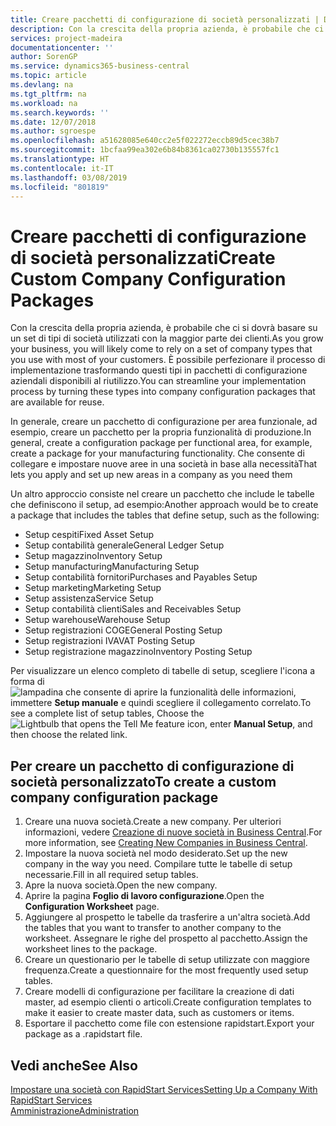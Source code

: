 ```yaml
---
title: Creare pacchetti di configurazione di società personalizzati | Documenti Microsoft
description: Con la crescita della propria azienda, è probabile che ci si dovrà basare su un set di tipi di società utilizzati con la maggior parte dei clienti. È possibile perfezionare il processo di implementazione trasformando questi tipi in pacchetti di configurazione aziendali disponibili al riutilizzo.
services: project-madeira
documentationcenter: ''
author: SorenGP
ms.service: dynamics365-business-central
ms.topic: article
ms.devlang: na
ms.tgt_pltfrm: na
ms.workload: na
ms.search.keywords: ''
ms.date: 12/07/2018
ms.author: sgroespe
ms.openlocfilehash: a51628085e640cc2e5f022272eccb89d5cec38b7
ms.sourcegitcommit: 1bcfaa99ea302e6b84b8361ca02730b135557fc1
ms.translationtype: HT
ms.contentlocale: it-IT
ms.lasthandoff: 03/08/2019
ms.locfileid: "801819"
---
```

# <a name="create-custom-company-configuration-packages"></a><span data-ttu-id="6aacd-104">Creare pacchetti di configurazione di società personalizzati</span><span class="sxs-lookup"><span data-stu-id="6aacd-104">Create Custom Company Configuration Packages</span></span>
<span data-ttu-id="6aacd-105">Con la crescita della propria azienda, è probabile che ci si dovrà basare su un set di tipi di società utilizzati con la maggior parte dei clienti.</span><span class="sxs-lookup"><span data-stu-id="6aacd-105">As you grow your business, you will likely come to rely on a set of company types that you use with most of your customers.</span></span> <span data-ttu-id="6aacd-106">È possibile perfezionare il processo di implementazione trasformando questi tipi in pacchetti di configurazione aziendali disponibili al riutilizzo.</span><span class="sxs-lookup"><span data-stu-id="6aacd-106">You can streamline your implementation process by turning these types into company configuration packages that are available for reuse.</span></span>  

<span data-ttu-id="6aacd-107">In generale, creare un pacchetto di configurazione per area funzionale, ad esempio, creare un pacchetto per la propria funzionalità di produzione.</span><span class="sxs-lookup"><span data-stu-id="6aacd-107">In general, create a configuration package per functional area, for example, create a package for your manufacturing functionality.</span></span> <span data-ttu-id="6aacd-108">Che consente di collegare e impostare nuove aree in una società in base alla necessità</span><span class="sxs-lookup"><span data-stu-id="6aacd-108">That lets you apply and set up new areas in a company as you need them</span></span>  

<span data-ttu-id="6aacd-109">Un altro approccio consiste nel creare un pacchetto che include le tabelle che definiscono il setup, ad esempio:</span><span class="sxs-lookup"><span data-stu-id="6aacd-109">Another approach would be to create a package that includes the tables that define setup, such as the following:</span></span>  

-   <span data-ttu-id="6aacd-110">Setup cespiti</span><span class="sxs-lookup"><span data-stu-id="6aacd-110">Fixed Asset Setup</span></span>  
-   <span data-ttu-id="6aacd-111">Setup contabilità generale</span><span class="sxs-lookup"><span data-stu-id="6aacd-111">General Ledger Setup</span></span>  
-   <span data-ttu-id="6aacd-112">Setup magazzino</span><span class="sxs-lookup"><span data-stu-id="6aacd-112">Inventory Setup</span></span>  
-   <span data-ttu-id="6aacd-113">Setup manufacturing</span><span class="sxs-lookup"><span data-stu-id="6aacd-113">Manufacturing Setup</span></span>  
-   <span data-ttu-id="6aacd-114">Setup contabilità fornitori</span><span class="sxs-lookup"><span data-stu-id="6aacd-114">Purchases and Payables Setup</span></span>  
-   <span data-ttu-id="6aacd-115">Setup marketing</span><span class="sxs-lookup"><span data-stu-id="6aacd-115">Marketing Setup</span></span>  
-   <span data-ttu-id="6aacd-116">Setup assistenza</span><span class="sxs-lookup"><span data-stu-id="6aacd-116">Service Setup</span></span>  
-   <span data-ttu-id="6aacd-117">Setup contabilità clienti</span><span class="sxs-lookup"><span data-stu-id="6aacd-117">Sales and Receivables Setup</span></span>  
-   <span data-ttu-id="6aacd-118">Setup warehouse</span><span class="sxs-lookup"><span data-stu-id="6aacd-118">Warehouse Setup</span></span>  
-   <span data-ttu-id="6aacd-119">Setup registrazioni COGE</span><span class="sxs-lookup"><span data-stu-id="6aacd-119">General Posting Setup</span></span>  
-   <span data-ttu-id="6aacd-120">Setup registrazioni IVA</span><span class="sxs-lookup"><span data-stu-id="6aacd-120">VAT Posting Setup</span></span>  
-   <span data-ttu-id="6aacd-121">Setup registrazione magazzino</span><span class="sxs-lookup"><span data-stu-id="6aacd-121">Inventory Posting Setup</span></span>  

<span data-ttu-id="6aacd-122">Per visualizzare un elenco completo di tabelle di setup, scegliere l'icona a forma di ![lampadina che consente di aprire la funzionalità delle informazioni](media/ui-search/search_small.png "Informazioni sull'operazione che si desidera eseguire"), immettere **Setup manuale** e quindi scegliere il collegamento correlato.</span><span class="sxs-lookup"><span data-stu-id="6aacd-122">To see a complete list of setup tables, Choose the ![Lightbulb that opens the Tell Me feature](media/ui-search/search_small.png "Tell me what you want to do") icon, enter **Manual Setup**, and then choose the related link.</span></span>  

## <a name="to-create-a-custom-company-configuration-package"></a><span data-ttu-id="6aacd-123">Per creare un pacchetto di configurazione di società personalizzato</span><span class="sxs-lookup"><span data-stu-id="6aacd-123">To create a custom company configuration package</span></span>  
1.  <span data-ttu-id="6aacd-124">Creare una nuova società.</span><span class="sxs-lookup"><span data-stu-id="6aacd-124">Create a new company.</span></span> <span data-ttu-id="6aacd-125">Per ulteriori informazioni, vedere [Creazione di nuove società in Business Central](about-new-company.md).</span><span class="sxs-lookup"><span data-stu-id="6aacd-125">For more information, see [Creating New Companies in Business Central](about-new-company.md).</span></span>  
3.  <span data-ttu-id="6aacd-126">Impostare la nuova società nel modo desiderato.</span><span class="sxs-lookup"><span data-stu-id="6aacd-126">Set up the new company in the way you need.</span></span> <span data-ttu-id="6aacd-127">Compilare tutte le tabelle di setup necessarie.</span><span class="sxs-lookup"><span data-stu-id="6aacd-127">Fill in all required setup tables.</span></span>  
4.  <span data-ttu-id="6aacd-128">Apre la nuova società.</span><span class="sxs-lookup"><span data-stu-id="6aacd-128">Open the new company.</span></span>
5. <span data-ttu-id="6aacd-129">Aprire la pagina **Foglio di lavoro configurazione**.</span><span class="sxs-lookup"><span data-stu-id="6aacd-129">Open the **Configuration Worksheet** page.</span></span>  
6.  <span data-ttu-id="6aacd-130">Aggiungere al prospetto le tabelle da trasferire a un'altra società.</span><span class="sxs-lookup"><span data-stu-id="6aacd-130">Add the tables that you want to transfer to another company to the worksheet.</span></span> <span data-ttu-id="6aacd-131">Assegnare le righe del prospetto al pacchetto.</span><span class="sxs-lookup"><span data-stu-id="6aacd-131">Assign the worksheet lines to the package.</span></span>  
7.  <span data-ttu-id="6aacd-132">Creare un questionario per le tabelle di setup utilizzate con maggiore frequenza.</span><span class="sxs-lookup"><span data-stu-id="6aacd-132">Create a questionnaire for the most frequently used setup tables.</span></span>  
8.  <span data-ttu-id="6aacd-133">Creare modelli di configurazione per facilitare la creazione di dati master, ad esempio clienti o articoli.</span><span class="sxs-lookup"><span data-stu-id="6aacd-133">Create configuration templates to make it easier to create master data, such as customers or items.</span></span>  
9.  <span data-ttu-id="6aacd-134">Esportare il pacchetto come file con estensione rapidstart.</span><span class="sxs-lookup"><span data-stu-id="6aacd-134">Export your package as a .rapidstart file.</span></span>  

## <a name="see-also"></a><span data-ttu-id="6aacd-135">Vedi anche</span><span class="sxs-lookup"><span data-stu-id="6aacd-135">See Also</span></span>  
[<span data-ttu-id="6aacd-136">Impostare una società con RapidStart Services</span><span class="sxs-lookup"><span data-stu-id="6aacd-136">Setting Up a Company With RapidStart Services</span></span>](admin-set-up-a-company-with-rapidstart.md)  
[<span data-ttu-id="6aacd-137">Amministrazione</span><span class="sxs-lookup"><span data-stu-id="6aacd-137">Administration</span></span>](admin-setup-and-administration.md)
